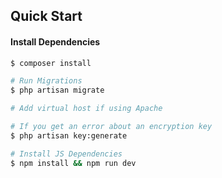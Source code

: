 ## Quick Start
#### Install Dependencies
```sh
$ composer install

# Run Migrations
$ php artisan migrate

# Add virtual host if using Apache

# If you get an error about an encryption key
$ php artisan key:generate

# Install JS Dependencies
$ npm install && npm run dev
```
